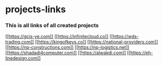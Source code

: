 # projects-links

### This is all links of all created projects

[[https://gcis-ye.com]]
[[https://infinitecloud.co]]
[[https://wds-trading.com]]
[[https://kingofkeys.co]]
[[https://national-providers.com]]
[[https://np-constructions.com]]
[[https://np-logistics.net]]
[[https://shadadi4computer.com]]
[[https://alwakdi.com]]
[[https://eh-linedesign.com]]
